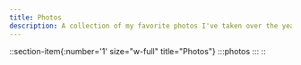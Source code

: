 ```yaml
---
title: Photos
description: A collection of my favorite photos I've taken over the years.
---
```


::section-item{:number='1' size="w-full" title="Photos"}
  :::photos
  :::
::
